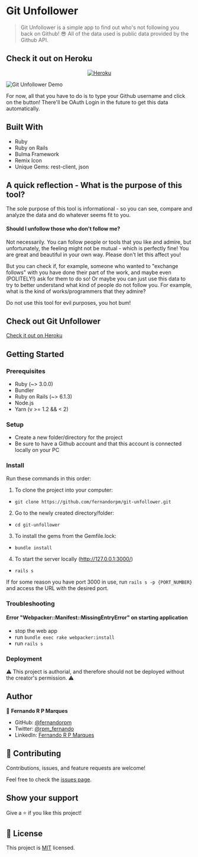 # Git Unfollower

> Git Unfollower is a simple app to find out who's not following you back on Github! :sunglasses: All of the data used is public data provided by the Github API.

## Check it out on Heroku

<p align="center">
<a href="https://git-unfollower.herokuapp.com/" target="_blank"><img src="https://img.shields.io/badge/Heroku-430098.svg?&style=for-the-badge&logo=heroku&logoColor=white" alt="Heroku"></a>
</p>

![Git Unfollower Demo](./git-unf.gif)

For now, all that you have to do is to type your Github username and click on the button! There'll be OAuth Login in the future to get this data automatically.

## Built With

- Ruby
- Ruby on Rails
- Bulma Framework
- Remix Icon
- Unique Gems: rest-client, json

## A quick reflection - What is the purpose of this tool?

The sole purpose of this tool is informational - so you can see, compare and analyze the data and do whatever seems fit to you.

#### Should I unfollow those who don't follow me?

Not necessarily. You can follow people or tools that you like and admire, but unfortunately, the feeling might not be mutual - which is perfectly fine! You are great and beautiful in your own way. Please don't let this affect you!

But you can check if, for example, someone who wanted to "exchange follows" with you have done their part of the work, and maybe even (POLITELY!) ask for them to do so! Or maybe you can just use this data to try to better understand what kind of people do not follow you. For example, what is the kind of works/programmers that they admire?

Do not use this tool for evil purposes, you hot bum!


## Check out Git Unfollower

[Check it out on Heroku](https://git-unfollower.herokuapp.com/)


## Getting Started

### Prerequisites

- Ruby (~> 3.0.0)
- Bundler 
- Ruby on Rails (~> 6.1.3)
- Node.js
- Yarn (v >= 1.2 && < 2)

### Setup

- Create a new folder/directory for the project
- Be sure to have a Github account and that this account is connected locally on your PC

### Install

Run these commands in this order:

1. To clone the project into your computer:
- `git clone https://github.com/fernandorpm/git-unfollower.git`

2. Go to the newly created directory/folder:
- `cd git-unfollower`

3. To install the gems from the Gemfile.lock:
- `bundle install`

4. To start the server locally (http://127.0.0.1:3000/)
- `rails s`

If for some reason you have port 3000 in use, run `rails s -p {PORT_NUMBER}` and access the URL with the desired port.

### Troubleshooting

#### Error "Webpacker::Manifest::MissingEntryError" on starting application

- stop the web app
- run `bundle exec rake webpacker:install`
- run `rails s`

### Deployment

:warning: This project is authorial, and therefore should not be deployed without the creator's permission. :warning:

## Author

👤 **Fernando R P Marques**

- GitHub: [@fernandorpm](https://github.com/fernandorpm)
- Twitter: [@rpm_fernando](https://twitter.com/rpm_fernando)
- LinkedIn: [Fernando R P Marques](https://linkedin.com/in/fernandorpm)

## 🤝 Contributing

Contributions, issues, and feature requests are welcome!

Feel free to check the [issues page](../../issues/).

## Show your support

Give a ⭐️ if you like this project!

## 📝 License

This project is [MIT](./MIT.md) licensed.
